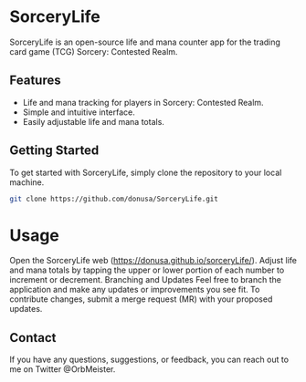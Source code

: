 # SorceryLife

SorceryLife is an open-source life and mana counter app for the trading card game (TCG) Sorcery: Contested Realm.

## Features

- Life and mana tracking for players in Sorcery: Contested Realm.
- Simple and intuitive interface.
- Easily adjustable life and mana totals.

## Getting Started

To get started with SorceryLife, simply clone the repository to your local machine.

```bash
git clone https://github.com/donusa/SorceryLife.git
```
# Usage
Open the SorceryLife web (https://donusa.github.io/sorceryLife/).
Adjust life and mana totals by tapping the upper or lower portion of each number to increment or decrement.
Branching and Updates
Feel free to branch the application and make any updates or improvements you see fit. To contribute changes, submit a merge request (MR) with your proposed updates.

## Contact
If you have any questions, suggestions, or feedback, you can reach out to me on Twitter @OrbMeister.
